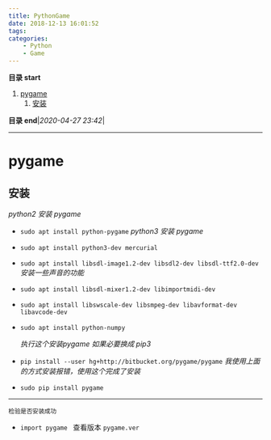 ```yaml
---
title: PythonGame
date: 2018-12-13 16:01:52
tags: 
categories: 
    - Python
    - Game
---
```


**目录 start**

1. [pygame](#pygame)
    1. [安装](#安装)

**目录 end**|_2020-04-27 23:42_|
****************************************
# pygame
## 安装
*python2 安装 pygame*
- `sudo apt install python-pygame`
  *python3 安装 pygame*
- `sudo apt install python3-dev mercurial`
- `sudo apt install libsdl-image1.2-dev libsdl2-dev libsdl-ttf2.0-dev`
  *安装一些声音的功能*
- `sudo apt install libsdl-mixer1.2-dev libimportmidi-dev`
- `sudo apt install libswscale-dev libsmpeg-dev libavformat-dev libavcode-dev`
- `sudo apt install python-numpy`

  *执行这个安装pygame 如果必要换成 pip3*
- `pip install --user hg+http://bitbucket.org/pygame/pygame`
  *我使用上面的方式安装报错，使用这个完成了安装*
- `sudo pip install pygame`

*********
`检验是否安装成功`
- `import pygame ` 查看版本 `pygame.ver`

